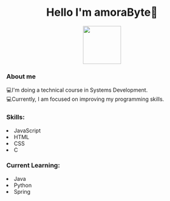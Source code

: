 <h1 align="center">Hello I'm amoraByte🌸</h1> 
<div align="center">
  <img src="https://i.giphy.com/media/v1.Y2lkPTc5MGI3NjExZDgxcTNnbWszYW5xYmJ5ZHJjdGF4cW5mMTBhZGtzZGUwOXdzb3R5cyZlcD12MV9pbnRlcm5hbF9naWZfYnlfaWQmY3Q9cw/0mdKt2OiXz0rcovxIZ/giphy.gif" width="100" height="100">
</div>
<h3>About me</h3>
💻I'm doing a technical course in Systems Development.
<br/>
💻Currently, I am focused on improving my programming skills.

<h3>Skills:</h3>
<li>JavaScript</li>
<li>HTML</li>
<li>CSS</li>
<li>C</li>

<h3>Current Learning:</h3>
<li>Java</li>
<li>Python</li>
<li>Spring</li>
